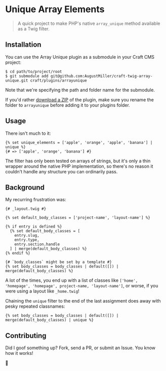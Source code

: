 # Unique Array Elements

> A quick project to make PHP's native `array_unique` method available as a Twig filter.

## Installation

You can use the Array Unique plugin as a submodule in your Craft CMS project:

```
$ cd path/to/project/root
$ git submodule add git@github.com:AugustMiller/craft-twig-array-unique.git craft/plugins/arrayunique
```

Note that we're specifying the path and folder name for the submodule.

If you'd rather [download a ZIP](https://github.com/AugustMiller/craft-twig-array-unique/archive/master.zip) of the plugin, make sure you rename the folder to `arrayunique` before adding it to your plugins folder.

## Usage

There isn't much to it:

```twig
{% set unique_elements = ['apple', 'orange', 'apple', 'banana'] | unique %}
{# => ['apple', 'orange', 'banana'] #}
```

The filter has only been tested on arrays of strings, but it's only a thin wrapper around the native PHP implementation, so there's no reason it couldn't handle any structure you can ordinarily pass.


## Background

My recurring frustration was:

```twig
{# _layout.twig #}

{% set default_body_classes = ['project-name', 'layout-name'] %}

{% if entry is defined %}
  {% set default_body_classes = [
    entry.slug,
    entry.type,
    entry.section.handle
  ] | merge(default_body_classes) %}
{% endif %}

{# `body_classes` might be set by a template #}
{% set body_classes = body_classes | default([]) | merge(default_body_classes) %}
```

A lot of the times, you end up with a list of classes like `['home', 'homepage', 'homepage', project-name, 'layout-name']`, or worse, if you were using a layout like `_home.twig`!

Chaining the `unique` filter to the end of the last assignment does away with pesky repeated classnames:

```twig
{% set body_classes = body_classes | default([]) | merge(default_body_classes) | unique %}
```

## Contributing

Did I goof something up? Fork, send a PR, or submit an Issue. You know how it works!

:deciduous_tree:
